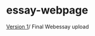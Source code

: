 # essay-webpage

[Version 1](https://holly-haughian1999.github.io/essay-webpage/essaywebpage1.html)/
Final Webessay upload